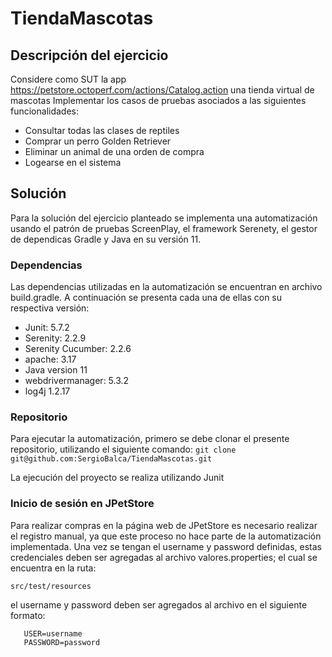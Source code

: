 # TiendaMascotas

## Descripción del ejercicio

Considere como SUT la app https://petstore.octoperf.com/actions/Catalog.action una tienda virtual de mascotas Implementar
los casos de pruebas asociados a las siguientes funcionalidades:
- Consultar todas las clases de reptiles
- Comprar un perro Golden Retriever
- Eliminar un animal de una orden de compra
- Logearse en el sistema

## Solución

Para la solución del ejercicio planteado se implementa una automatización usando el patrón de pruebas ScreenPlay, el
framework Serenety, el gestor de dependicas Gradle y Java en su versión 11.

### Dependencias

Las dependencias utilizadas en la automatización se encuentran en archivo build.gradle. A continuación se presenta cada
una de ellas con su respectiva versión:
- Junit: 5.7.2
- Serenity: 2.2.9
- Serenity Cucumber: 2.2.6
- apache: 3.17
- Java version 11
- webdrivermanager: 5.3.2
- log4j 1.2.17

### Repositorio

Para ejecutar la automatización, primero se debe clonar el presente repositorio, utilizando el siguiente comando:
``` git clone git@github.com:SergioBalca/TiendaMascotas.git ```

La ejecución del proyecto se realiza utilizando Junit

### Inicio de sesión en JPetStore

Para realizar compras en la página web de JPetStore es necesario realizar el registro manual, ya que este proceso no
hace parte de la automatización implementada. Una vez se tengan el username y password definidas, estas credenciales
deben ser agregadas al archivo valores.properties; el cual se encuentra en la ruta:

```src/test/resources```

el username y password deben ser agregados al archivo en el siguiente formato:
```
   USER=username
   PASSWORD=password
```